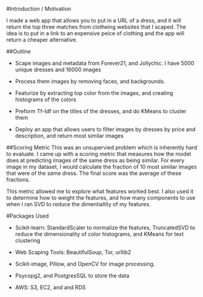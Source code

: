 #Introduction / Motivation

I made a web app that allows you to put in a URL of a dress, and it will return the top three matches from clotheing websites that I scaped.  The idea is to put in a link to an expensive peice of clothing and the app will return a cheaper alternative.


##Outline

- Scape images and metadata from Forever21, and Jollychic.  I have 5000 unique dresses and 16000 images

- Process them images by removing faces, and backgrounds.

- Featurize by extracting top color from the images, and creating histograms of the colors

- Preform Tf-Idf on the titles of the dresses, and do KMeans to cluster them

- Deploy an app that allows users to filter images by dresses by price and description,
and return most similar images

##Scoring Metric
This was an unsupervied problem which is inherently hard to evaluate.  I came up with a scoring metric that measures how the model does at predicting images of the same dress as being similar.  For every image in my dataset, I would calculate the fraction of 10 most similar images that were of the same dress. The final score was the average of these fractions. 

This metric allowed me to explore what features worked best.  I also used it to determine how to weight the features, and how many components to use when I ran SVD to reduce the dimentiallity of my features.


#Packages Used
- Scikit-learn: StandardScaler to normalize the features, TruncatedSVD to reduce the dimensionality of color histograms, and KMeans for text clustering

- Web Scaping Tools: BeautifulSoup, Tor, urllib2

- Scikit-image, Pillow, and OpenCV for image processing.

- Psycopg2, and PostgresSQL to store the data

- AWS: S3, EC2, and and RDS


